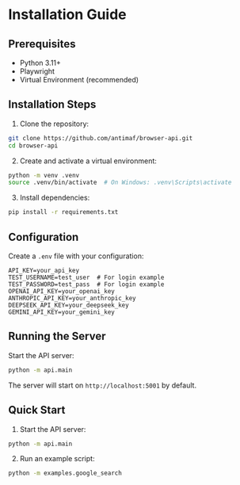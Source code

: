 # Installation Guide

## Prerequisites
- Python 3.11+
- Playwright
- Virtual Environment (recommended)

## Installation Steps

1. Clone the repository:
```bash
git clone https://github.com/antimaf/browser-api.git
cd browser-api
```

2. Create and activate a virtual environment:
```bash
python -m venv .venv
source .venv/bin/activate  # On Windows: .venv\Scripts\activate
```

3. Install dependencies:
```bash
pip install -r requirements.txt
```

## Configuration

Create a `.env` file with your configuration:

```env
API_KEY=your_api_key
TEST_USERNAME=test_user  # For login example
TEST_PASSWORD=test_pass  # For login example
OPENAI_API_KEY=your_openai_key
ANTHROPIC_API_KEY=your_anthropic_key
DEEPSEEK_API_KEY=your_deepseek_key
GEMINI_API_KEY=your_gemini_key
```

## Running the Server

Start the API server:
```bash
python -m api.main
```

The server will start on `http://localhost:5001` by default.

## Quick Start

1. Start the API server:
```bash
python -m api.main
```

2. Run an example script:
```bash
python -m examples.google_search
```
